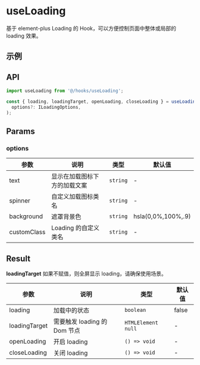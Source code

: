# useLoading

基于 element-plus Loading 的 Hook，可以方便控制页面中整体或局部的 loading 效果。

## 示例

<FullLoading />

## API

```javascript
import useLoading from '@/hooks/useLoading';

const { loading, loadingTarget, openLoading, closeLoading } = useLoading(
  options?: ILoadingOptions,
);
```

## Params

### options

| 参数        | 说明                         | 类型     | 默认值             |
| ----------- | ---------------------------- | -------- | ------------------ |
| text        | 显示在加载图标下方的加载文案 | `string` | -                  |
| spinner     | 自定义加载图标类名           | `string` | -                  |
| background  | 遮罩背景色                   | `string` | hsla(0,0%,100%,.9) |
| customClass | Loading 的自定义类名         | `string` | -                  |

## Result

**loadingTarget** 如果不赋值，则全屏显示 loading，请确保使用场景。

| 参数          | 说明                         | 类型                 | 默认值 |
| ------------- | ---------------------------- | -------------------- | ------ |
| loading       | 加载中的状态                 | `boolean`            | false  |
| loadingTarget | 需要触发 loading 的 Dom 节点 | `HTMLElement` `null` | -      |
| openLoading   | 开启 loading                 | `() => void`         | -      |
| closeLoading  | 关闭 loading                 | `() => void`         | -      |
